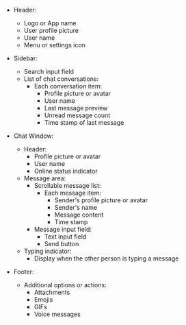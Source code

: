 - Header:
  - Logo or App name
  - User profile picture
  - User name
  - Menu or settings icon

- Sidebar:
  - Search input field
  - List of chat conversations:
    - Each conversation item:
      - Profile picture or avatar
      - User name
      - Last message preview
      - Unread message count
      - Time stamp of last message

- Chat Window:
  - Header:
    - Profile picture or avatar
    - User name
    - Online status indicator
  - Message area:
    - Scrollable message list:
      - Each message item:
        - Sender's profile picture or avatar
        - Sender's name
        - Message content
        - Time stamp
    - Message input field:
      - Text input field
      - Send button
  - Typing indicator:
    - Display when the other person is typing a message

- Footer:
  - Additional options or actions:
    - Attachments
    - Emojis
    - GIFs
    - Voice messages

